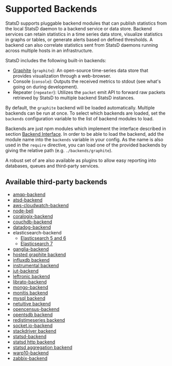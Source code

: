 # Supported Backends

StatsD supports pluggable backend modules that can publish
statistics from the local StatsD daemon to a backend service or data
store. Backend services can retain statistics in a time series data store,
visualize statistics in graphs or tables, or generate alerts based on
defined thresholds. A backend can also correlate statistics sent from StatsD
daemons running across multiple hosts in an infrastructure.

StatsD includes the following built-in backends:

* [Graphite][graphite] (`graphite`): An open-source
  time-series data store that provides visualization through a web-browser.
* Console (`console`): Outputs the received
  metrics to stdout (see what's going on during development).
* Repeater (`repeater`): Utilizes the `packet` emit API to
  forward raw packets retrieved by StatsD to multiple backend StatsD instances.

By default, the `graphite` backend will be loaded automatically. Multiple
backends can be run at once. To select which backends are loaded, set
the `backends` configuration variable to the list of backend modules to load.

Backends are just npm modules which implement the interface described in
section [Backend Interface](./backend_interface.md). In order to be able to load the backend, add the
module name into the `backends` variable in your config. As the name is also
used in the `require` directive, you can load one of the provided backends by
giving the relative path (e.g. `./backends/graphite`).

A robust set of are also available as plugins to allow easy reporting into databases,
queues and third-party services.

## Available third-party backends

* [amqp-backend](https://github.com/mrtazz/statsd-amqp-backend)
* [atsd-backend](https://github.com/axibase/atsd-statsd-backend)
* [aws-cloudwatch-backend](https://github.com/camitz/aws-cloudwatch-statsd-backend)
* [node-bell](https://github.com/eleme/node-bell)
* [coralogix-backend](https://github.com/coralogix/statsd-coralogix-backend)
* [couchdb-backend](https://github.com/sysadminmike/couch-statsd-backend)
* [datadog-backend](https://github.com/DataDog/statsd-datadog-backend)
* elasticsearch-backend
  * [Elasticsearch 5 and 6](https://github.com/markkimsal/statsd-elasticsearch-backend)
  * [Elasticsearch 7](https://github.com/lorenzoaiello/statsd-elasticsearch7-backend)
* [ganglia-backend](https://github.com/jbuchbinder/statsd-ganglia-backend)
* [hosted graphite backend](https://github.com/hostedgraphite/statsdplugin)
* [influxdb backend](https://github.com/bernd/statsd-influxdb-backend)
* [instrumental backend](https://github.com/collectiveidea/statsd-instrumental-backend)
* [jut-backend](https://github.com/jut-io/statsd-jut-backend)
* [leftronic backend](https://github.com/sreuter/statsd-leftronic-backend)
* [librato-backend](https://github.com/librato/statsd-librato-backend)
* [mongo-backend](https://github.com/dynmeth/mongo-statsd-backend)
* [monitis backend](https://github.com/jeremiahshirk/statsd-monitis-backend)
* [mysql backend](https://github.com/fradinni/nodejs-statsd-mysql-backend)
* [netuitive backend](https://github.com/Netuitive/statsd-netuitive-backend)
* [opencensus-backend](https://github.com/DazWilkin/statsd-opencensus-backend)
* [opentsdb backend](https://github.com/emurphy/statsd-opentsdb-backend)
* [redistimeseries backend](https://github.com/hashedin/statsd-redistimeseries-backend)
* [socket.io-backend](https://github.com/Chatham/statsd-socket.io)
* [stackdriver backend](https://github.com/Stackdriver/stackdriver-statsd-backend)
* [statsd-backend](https://github.com/dynmeth/statsd-backend)
* [statsd http backend](https://github.com/bmhatfield/statsd-http-backend)
* [statsd aggregation backend](https://github.com/wanelo/gossip_girl)
* [warp10-backend](https://github.com/cityzendata/statsd-warp10-backend)
* [zabbix-backend](https://github.com/parkerd/statsd-zabbix-backend)

[graphite]: https://graphite.readthedocs.io/en/latest/
